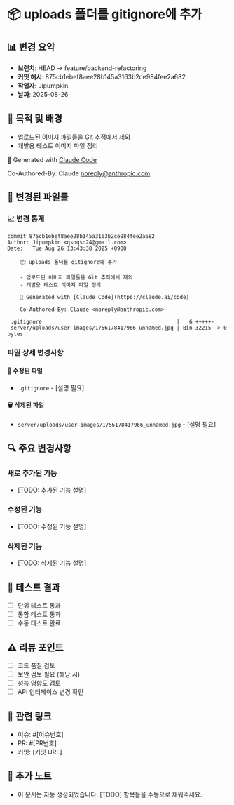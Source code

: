 # 📦️ uploads 폴더를 gitignore에 추가

## 📊 변경 요약
- **브랜치**: HEAD -> feature/backend-refactoring
- **커밋 해시**: 875cb1ebef8aee28b145a3163b2ce984fee2a682
- **작업자**: Jipumpkin
- **날짜**: 2025-08-26

## 🎯 목적 및 배경
- 업로드된 이미지 파일들을 Git 추적에서 제외
- 개발용 테스트 이미지 파일 정리

🤖 Generated with [Claude Code](https://claude.ai/code)

Co-Authored-By: Claude <noreply@anthropic.com>

## 📁 변경된 파일들

### 📈 변경 통계
```
commit 875cb1ebef8aee28b145a3163b2ce984fee2a682
Author: Jipumpkin <qsoqso24@gmail.com>
Date:   Tue Aug 26 13:43:38 2025 +0900

    📦️ uploads 폴더를 gitignore에 추가
    
    - 업로드된 이미지 파일들을 Git 추적에서 제외
    - 개발용 테스트 이미지 파일 정리
    
    🤖 Generated with [Claude Code](https://claude.ai/code)
    
    Co-Authored-By: Claude <noreply@anthropic.com>

 .gitignore                                           |   6 +++++-
 server/uploads/user-images/1756178417966_unnamed.jpg | Bin 32215 -> 0 bytes
```

### 파일 상세 변경사항

#### 📝 수정된 파일
- `.gitignore` - [설명 필요]

#### 🗑️ 삭제된 파일
- `server/uploads/user-images/1756178417966_unnamed.jpg` - [설명 필요]

## 🔍 주요 변경사항
<!-- 각 변경사항의 구체적인 설명 -->

### 새로 추가된 기능
- [TODO: 추가된 기능 설명]

### 수정된 기능
- [TODO: 수정된 기능 설명]

### 삭제된 기능
- [TODO: 삭제된 기능 설명]

## 🧪 테스트 결과
<!-- 실행한 테스트와 결과 -->
- [ ] 단위 테스트 통과
- [ ] 통합 테스트 통과
- [ ] 수동 테스트 완료

## ⚠️ 리뷰 포인트
<!-- 팀원들이 특히 봐야 할 부분 -->
- [ ] 코드 품질 검토
- [ ] 보안 검토 필요 (해당 시)
- [ ] 성능 영향도 검토
- [ ] API 인터페이스 변경 확인

## 🔗 관련 링크
- 이슈: #[이슈번호]
- PR: #[PR번호]
- 커밋: [커밋 URL]

## 📝 추가 노트
<!-- 팀원들이 알아야 할 중요한 사항들 -->
- 이 문서는 자동 생성되었습니다. [TODO] 항목들을 수동으로 채워주세요.
